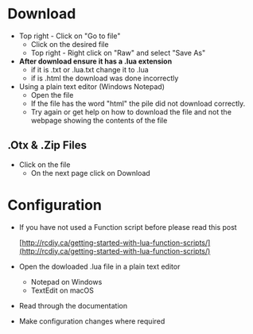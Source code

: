 # Download

* Top right - Click on "Go to file"
  * Click on the desired file
  * Top right - Right click on "Raw" and select "Save As"
* **After download ensure it has a .lua extension**
  * if it is .txt or .lua.txt change it to .lua
  * if is .html the download was done incorrectly
* Using a plain text editor (Windows Notepad)
  * Open the file
  * If the file has the word "html" the pile did not download correctly.
  * Try again or get help on how to download the file and not the webpage showing the contents of the file 

## .Otx & .Zip Files
* Click on the file
  * On the next page click on Download

# Configuration
* If you have not used a Function script before please read this post

  [http://rcdiy.ca/getting-started-with-lua-function-scripts/](http://rcdiy.ca/getting-started-with-lua-function-scripts/)
* Open the dowloaded .lua file in a plain text editor
  * Notepad on Windows
  * TextEdit on macOS
* Read through the documentation
* Make configuration changes where required
